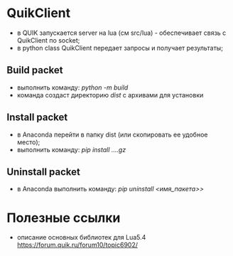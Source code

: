 # QuikClient

* в QUIK запускается server на lua (см src/lua) - обеспечивает связь с QuikClient по socket;
* в python class QuikClient передает запросы и получает результаты;


## Build packet
* выполнить команду: *python -m build*
* команда создаст директорию *dist* с архивами для установки

## Install packet
* в Anaconda перейти в папку dist (или скопировать ее удобное место);
* выполнить команду:  *pip install ....gz*

## Uninstall packet
* в Anaconda выполнить команду:  *pip uninstall <имя_пакета>>*


# Полезные ссылки
* описание основных библиотек для Lua5.4 https://forum.quik.ru/forum10/topic6902/